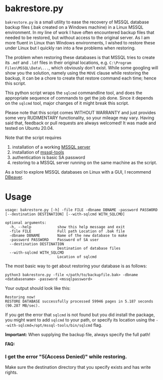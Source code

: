 bakrestore.py
=============

```bakrestore.py``` is a small utility to ease the recovery of MSSQL database backup files (.bak created on a Windows machine) in a Linux MSSQL environment. In my line of work I have often encountered backup files that needed to be restored, but without access to the original server. As I am more fluent in Linux than Windows environments, I wished to restore these under Linux but I quickly ran into a few problems when restoring.

The problem when restoring these databases is that MSSQL tries to create its ```.mdf``` and ```.ldf``` files in their original locations, e.g. ```C:\Program Files\MSSQL\Data\...```, which obviously don't exist. While some googling will show you the solution, namely using the ```MOVE``` clause while restoring the backup, it can be a chore to create that restore command each time; hence this script.

This python script wraps the ```sqlcmd``` commandline tool, and does the appropriate sequence of commands to get the job done. Since it depends on the ```sqlcmd``` tool, major changes of it might break this script.

Please note that this script comes WITHOUT WARRANTY and just provides some very RUDIMENTARY functionality, so your mileage may vary. Having said that, feedback or pull requests are always welcomed! It was made and tested on Ubuntu 20.04.

Note that the script requires
1. installation of a working [MSSQL server](https://docs.microsoft.com/en-us/sql/linux/quickstart-install-connect-ubuntu?view=sql-server-ver15)
2. installation of [mssql-tools](https://docs.microsoft.com/en-us/sql/linux/sql-server-linux-setup-tools?view=sql-server-ver15)
3. authentication is basic SA password
4. restoring to a MSSQL server running on the same machine as the script.

As a tool to explore MSSQL databases on Linux with a GUI, I recommend [DBeaver](https://dbeaver.io).

Usage
=====

```
usage: bakrestore.py [-h] -file FILE -dbname DBNAME -password PASSWORD [--destination DESTINATION] [--with-sqlcmd WITH_SQLCMD]

optional arguments:
  -h, --help            show this help message and exit
  -file FILE            Full path Location of .bak file
  -dbname DBNAME        Name of the new database to make
  -password PASSWORD    Password of SA user
  --destination DESTINATION
                        Destination of database files
  --with-sqlcmd WITH_SQLCMD
                        Location of sqlcmd
```

The most basic way to get about restoring your database is as follows:

```
python3 bakrestore.py -file </path/to/backupfile.bak> -dbname <databasename> -password <mssqlpassword>
```

Your output should look like this:
```
Restoring now!
RESTORE DATABASE successfully processed 59946 pages in 5.187 seconds (90.287 MB/sec).
```

If you get the error that ```sqlcmd``` is not found but you did install the package, you might want to add ```sqlcmd``` to your path, or specify its location using the ```--with-sqlcmd=/opt/mssql-tools/bin/sqlcmd``` flag.

**Important:** When supplying the backup file, always specify the full path!


**FAQ:**
### I get the error "5(Access Denied)" while restoring.

Make sure the destination directory that you specify exists and has write rights.
